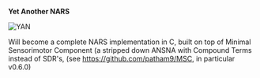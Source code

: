 **Yet Another NARS**

![YAN](https://user-images.githubusercontent.com/8284677/71787964-c96c8400-3015-11ea-91ac-2b98d621be33.png)

Will become a complete NARS implementation in C,
built on top of Minimal Sensorimotor Component (a stripped down ANSNA with Compound Terms instead of SDR's, (see https://github.com/patham9/MSC, in particular v0.6.0)
